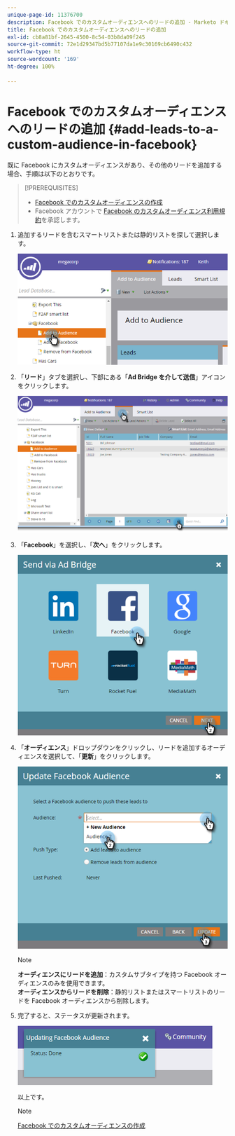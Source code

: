 ```yaml
---
unique-page-id: 11376700
description: Facebook でのカスタムオーディエンスへのリードの追加 - Marketo ドキュメント - 製品ドキュメント
title: Facebook でのカスタムオーディエンスへのリードの追加
exl-id: cb8a81bf-2645-4500-8c54-03b8da09f245
source-git-commit: 72e1d29347bd5b77107da1e9c30169cb6490c432
workflow-type: ht
source-wordcount: '169'
ht-degree: 100%

---
```


# Facebook でのカスタムオーディエンスへのリードの追加 {#add-leads-to-a-custom-audience-in-facebook}

既に Facebook にカスタムオーディエンスがあり、その他のリードを追加する場合、手順は以下のとおりです。

>[!PREREQUISITES]
>
>* [Facebook でのカスタムオーディエンスの作成](/help/marketo/product-docs/demand-generation/facebook/create-a-custom-audience-in-facebook.md)
>* Facebook アカウントで [Facebook のカスタムオーディエンス利用規約](https://www.facebook.com/ads/manage/customaudiences/tos.php)を承認します。
>


1. 追加するリードを含むスマートリストまたは静的リストを探して選択します。

   ![](assets/one.png)

1. 「**リード**」タブを選択し、下部にある「**Ad Bridge を介して送信**」アイコンをクリックします。

   ![](assets/two-1.png)

1. 「**Facebook**」を選択し、「**次へ**」をクリックします。

   ![](assets/three.png)

1. 「**オーディエンス**」ドロップダウンをクリックし、リードを追加するオーディエンスを選択して、「**更新**」をクリックします。

   ![](assets/4.png)

   >[!NOTE]
   >
   >**オーディエンスにリードを追加**：カスタムサブタイプを持つ Facebook オーディエンスのみを使用できます。\
   >**オーディエンスからリードを削除**：静的リストまたはスマートリストのリードを Facebook オーディエンスから削除します。

1. 完了すると、ステータスが更新されます。

   ![](assets/five-1.png)

   以上です。

   >[!NOTE]
   >
   >[Facebook でのカスタムオーディエンスの作成](/help/marketo/product-docs/demand-generation/facebook/create-a-custom-audience-in-facebook.md)
